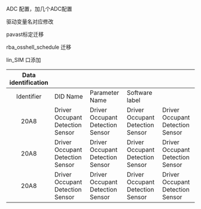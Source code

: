 
ADC 配置，加几个ADC配置

驱动变量名对应修改

pavast标定迁移

rba_osshell_schedule 迁移

lin_SIM 口添加 




| Data identification |                                  |                                  |                                  |                                  |
| :-----------------: | -------------------------------- | -------------------------------- | -------------------------------- | -------------------------------- |
|     Identifier      | DID Name                         | Parameter Name                   | Software label                   |                                  |
|        20A8         | Driver Occupant Detection Sensor | Driver Occupant Detection Sensor | Driver Occupant Detection Sensor | Driver Occupant Detection Sensor |
|        20A8         | Driver Occupant Detection Sensor | Driver Occupant Detection Sensor | Driver Occupant Detection Sensor | Driver Occupant Detection Sensor |
|        20A8         | Driver Occupant Detection Sensor | Driver Occupant Detection Sensor | Driver Occupant Detection Sensor | Driver Occupant Detection Sensor |
